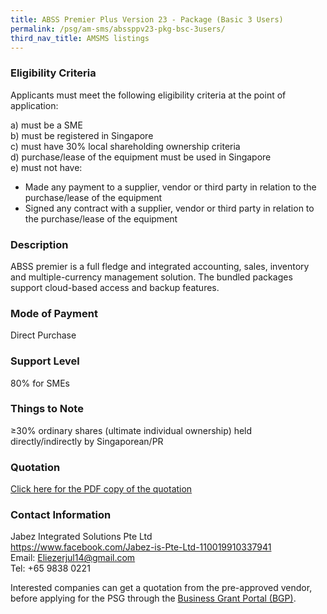 ```yaml
---
title: ABSS Premier Plus Version 23 - Package (Basic 3 Users)
permalink: /psg/am-sms/abssppv23-pkg-bsc-3users/
third_nav_title: AMSMS listings
---
```


### Eligibility Criteria

Applicants must meet the following eligibility criteria at the point of application:

a) must be a SME <br>
b) must be registered in Singapore <br>
c) must have 30% local shareholding ownership criteria <br>
d) purchase/lease of the equipment must be used in Singapore <br>
e) must not have:
- Made any payment to a supplier, vendor or third party in relation to the purchase/lease of the equipment
- Signed any contract with a supplier, vendor or third party in relation to the purchase/lease of the equipment

### Description

ABSS premier is a full fledge and integrated accounting, sales, inventory and multiple-currency management solution. The bundled packages support cloud-based access and backup features.

### Mode of Payment
Direct Purchase

### Support Level
80% for SMEs

### Things to Note
≥30% ordinary shares (ultimate individual ownership) held directly/indirectly by Singaporean/PR

### Quotation

<a href="/images/psg-pdf/EPOS-EnhancedPOSVersion2-Package1.pdf" target="_blank">Click here for the PDF copy of the quotation</a>

### Contact Information
Jabez Integrated Solutions Pte Ltd<br>
<https://www.facebook.com/Jabez-is-Pte-Ltd-110019910337941><br>
Email: <Eliezerjul14@gmail.com> <br>
Tel: +65 9838 0221 <br>

Interested companies can get a quotation from the pre-approved vendor, before applying for the PSG through the <a target="_blank" href="https://www.businessgrants.gov.sg/">Business Grant Portal (BGP)</a>.